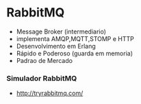 # RabbitMQ 

- Message Broker (intermediario)
- implementa AMQP,MQTT,STOMP e HTTP
- Desenvolvimento em Erlang
- Rápido e Poderoso (guarda em memoria)
- Padrao de Mercado

### Simulador RabbitMQ

- http://tryrabbitmq.com/